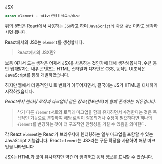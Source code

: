 JSX
```js
const element = <div>안녕하세요</div>
```

위의 문법은 React에서 사용하는 `JSX`라고 하며 `JavaScript의 확장 문법` 이라고 생각하시면 됩니다.

React에서의 JSX는 `element`를 생성합니다.

> React에서의 JSX란?

보통 여기서 드는 생각은 어째서 JSX를 사용하는 것인가에 대해 생각해봅니다.
수년 동안 웹개발자는 내부 콘텐츠는 HTML, 스타일과 디자인은 CSS, 동적인 UI조작은 JavaScript를 통해 개발하였습니다.

하지만 웹에서 더 동적인 UI로 변화가 이루어지면서, 결국에는 JS가 HTML을 대체하기 시작하였습니다.

*React에서 렌더링 로직과 마크업이 같은 장소(컴포넌트)에 함께 존재하는 이유입니다.*

> 각기 다른 `element`서로의 로직과 마크업을 함께 유지하면서 수정한다는 것은 
> 독립적인 기능으로 분할하여 해당 로직이 잘못되거나 수정이 필요하다면 하나의 `element`를 변경하는 것이 더 구조적인 안정성을 가질 수 있음을 의미한다.

각 React `element`는 React가 브라우저에 렌더링하는 일부 마크업을 포함할 수 있는 JavaScript 기능입니다. React  `element`는 JSX라는 구문 확장을 사용하여 해당 마크업을 나타냅니다.

  JSX는 HTML과 많이 유사하지만 약간 더 엄격하고 동적 정보를 표시할 수 있습니다.